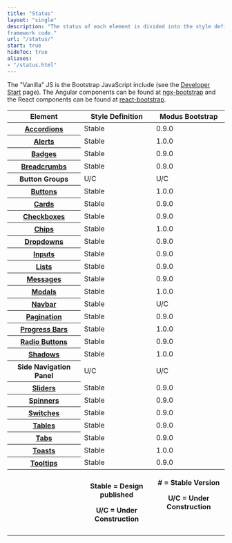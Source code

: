 ```yaml
---
title: "Status"
layout: "single"
description: "The status of each element is divided into the style definition (colors, sizes, etc) and the HTML/CSS
framework code."
url: "/status/"
start: true
hideToc: true
aliases:
- "/status.html"
---
```


<style>
  .badge-h5 {
    margin-bottom: 0;
  }
</style>

The "Vanilla" JS is the Bootstrap JavaScript include (see the <a href="/developers/">Developer Start</a> page).
The Angular components can be found at <a href="https://valor-software.com/ngx-bootstrap/#/">ngx-bootstrap</a>
and the React components can be found at <a href="https://react-bootstrap.github.io/">react-bootstrap</a>.

<table class="table table-striped status-table mt-4">
  <thead class="border-0 bg-white">
    <tr class="bg-white">
      <th width="16%" scope="col" class="align-bottom bg-white border-0 sticky-top sticky-offset">Element</th>
      <th width="16%" scope="col" class="align-bottom bg-white border-0 sticky-top sticky-offset">Style Definition</th>
      <th width="16%" scope="col" class="align-bottom bg-white border-0 sticky-top sticky-offset">Modus Bootstrap</th>
    </tr>
  </thead>
  <tbody>
    <tr>
      <th class="align-middle" scope="row"><a href="/elements/accordions/">Accordions</a></th>
      <td><span class="badge badge-success">Stable</span></td>
      <td><span class="badge badge-success">0.9.0</span></td>
    </tr>
    <tr>
      <th class="align-middle" scope="row"><a href="/elements/alerts/">Alerts</a></th>
      <td><span class="badge badge-success">Stable</span></td>
      <td><span class="badge badge-success">1.0.0</span></td>
    </tr>
    <tr>
      <th class="align-middle" scope="row"><a href="/elements/badges/">Badges</a></th>
      <td><span class="badge badge-success">Stable</span></td>
      <td><span class="badge badge-success">0.9.0</span></td>
    </tr>
    <tr>
      <th class="align-middle" scope="row"><a href="/elements/breadcrumbs/">Breadcrumbs</a></th>
      <td><span class="badge badge-success">Stable</span></td>
      <td><span class="badge badge-success">0.9.0</span></td>
    </tr>
    <tr>
      <th class="align-middle" scope="row">Button Groups</th>
      <td><span class="badge badge-danger">U/C</span></td>
      <td><span class="badge badge-danger">U/C</span></td>
    </tr>
    <tr>
      <th class="align-middle" scope="row"><a href="/elements/buttons/">Buttons</a></th>
      <td><span class="badge badge-success">Stable</span></td>
      <td><span class="badge badge-success">1.0.0</span></td>
    </tr>
    <tr>
      <th class="align-middle" scope="row"><a href="/elements/cards/">Cards</a></th>
      <td><span class="badge badge-success">Stable</span></td>
      <td><span class="badge badge-success">0.9.0</span></td>
    </tr>
    <tr>
      <th class="align-middle" scope="row"><a href="/elements/checkboxes/">Checkboxes</a></th>
      <td><span class="badge badge-success">Stable</span></td>
      <td><span class="badge badge-success">0.9.0</span></td>
    </tr>
    <tr>
      <th class="align-middle" scope="row"><a href="/elements/chips/">Chips</a></th>
      <td><span class="badge badge-success">Stable</span></td>
      <td><span class="badge badge-success">1.0.0</span></td>
    </tr>
    <!-- <tr>
            <th class="align-middle" scope="row"><a href="/elements/Date Picker/">Date Picker</a></th>
            <td><span class="badge badge-danger">U/C</span></td>
            <td><span class="badge badge-danger">U/C</span></td>
          </tr> -->
    <tr>
      <th class="align-middle" scope="row"><a href="/elements/dropdowns/">Dropdowns</a></th>
      <td><span class="badge badge-success">Stable</span></td>
      <td><span class="badge badge-success">0.9.0</span></td>
    </tr>
    <!-- <tr>
            <th class="align-middle" scope="row"><a href="/elements/Empty States/">Empty States</a></th>
            <td><span class="badge badge-danger">U/C</span></td>
            <td>---</td>
          </tr>
          <tr>
            <th class="align-middle" scope="row"><a href="/elements/Filters/">Filters</a></th>
            <td><span class="badge badge-danger">U/C</span></td>
            <td>---</td>
          </tr> -->
    <tr>
      <th class="align-middle" scope="row"><a href="/elements/inputs/">Inputs</a></th>
      <td><span class="badge badge-success">Stable</span></td>
      <td><span class="badge badge-success">0.9.0</span></td>
    </tr>
    <!--    <tr>
            <th class="align-middle" scope="row"><a href="/elements/Links/">Links</a></th>
            <td><span class="badge badge-danger">U/C</span></td>
            <td><span class="badge badge-success">0.9.0</span></td>
          </tr> -->
    <tr>
      <th class="align-middle" scope="row"><a href="/elements/lists/">Lists</a></th>
      <td><span class="badge badge-success">Stable</span></td>
      <td><span class="badge badge-success">0.9.0</span></td>
    </tr>
        <!-- <tr>
            <th class="align-middle" scope="row"><a href="/elements/Menus/">Menus</a></th>
            <td><span class="badge badge-danger ">U/C</span></td>
            <td><span class="badge badge-danger">U/C</span></td>
          </tr>-->
    <tr>
      <th class="align-middle" scope="row"><a href="/elements/messages/">Messages</a></th>
      <td><span class="badge badge-success">Stable</span></td>
      <td><span class="badge badge-success">0.9.0</span></td>
    </tr>
    <tr>
      <th class="align-middle" scope="row"><a href="/elements/modal/">Modals</a></th>
      <td><span class="badge badge-success">Stable</span></td>
      <td><span class="badge badge-success">1.0.0</span></td>
    </tr>
    <tr>
        <th class="align-middle" scope="row"><a href="/elements/navbar/">Navbar</a></th>
        <td><span class="badge badge-success">Stable</span></td>
        <td><span class="badge badge-danger">U/C</span></td>
    </tr>
    <!-- <tr>
            <th class="align-middle" scope="row"><a href="/elements/Module Containers/">Module Containers</a></th>
            <td><span class="badge badge-danger">U/C</span></td>
            <td><span class="badge badge-danger">U/C</span></td>
          </tr>-->
    <tr>
      <th class="align-middle" scope="row"><a href="/elements/pagination/">Pagination</a></th>
      <td><span class="badge badge-success">Stable</span></td>
      <td><span class="badge badge-success">0.9.0</span></td>
    </tr>
    <tr>
      <th class="align-middle" scope="row"><a href="/elements/progress/">Progress Bars</a></th>
      <td><span class="badge badge-success">Stable</span></td>
      <td><span class="badge badge-success">1.0.0</span></td>
    </tr>
    <tr>
      <th class="align-middle" scope="row"><a href="/elements/radio-buttons/">Radio Buttons</a></th>
      <td><span class="badge badge-success">Stable</span></td>
      <td><span class="badge badge-success">0.9.0</span></td>
    </tr>
    <tr>
    <th class="align-middle" scope="row"><a href="/foundations/shadows-and-depth/">Shadows</a></th>
      <td><span class="badge badge-success">Stable</span></td>
      <td><span class="badge badge-success">1.0.0</span></td>
    </tr>
    <tr>
    <th class="align-middle" scope="row">Side Navigation Panel</th>
      <td><span class="badge badge-danger">U/C</span></td>
      <td><span class="badge badge-danger">U/C</span></td>
    </tr>
    <tr>
      <th class="align-middle" scope="row"><a href="/elements/sliders/">Sliders</a></th>
      <td><span class="badge badge-success">Stable</span></td>
      <td><span class="badge badge-success">0.9.0</span></td>
    </tr>
    <tr>
      <th class="align-middle" scope="row"><a href="/elements/spinners/">Spinners</a></th>
      <td><span class="badge badge-success">Stable</span></td>
      <td><span class="badge badge-success">0.9.0</span></td>
    </tr>
    <tr>
      <th class="align-middle" scope="row"><a href="/elements/switches/">Switches</a></th>
      <td><span class="badge badge-success">Stable</span></td>
      <td><span class="badge badge-success">0.9.0</span></td>
    </tr>
    <!-- <tr>
            <th class="align-middle" scope="row"><a href="/elements/Panels/">Panels</a></th>
            <td><span class="badge badge-danger">U/C</span></td>
            <td><span class="badge badge-danger">U/C</span></td>
          </tr> -->
    <!-- <tr>
            <th class="align-middle" scope="row"><a href="/elements/Search Fields/">Search Fields</a></th>
            <td><span class="badge badge-danger">U/C</span></td>
            <td><span class="badge badge-danger">U/C</span></td>
          </tr> -->
    <tr>
      <th class="align-middle" scope="row"><a href="/elements/tables/">Tables</a></th>
      <td><span class="badge badge-success">Stable</span></td>
      <td><span class="badge badge-success">0.9.0</span></td>
    </tr>
    <tr>
      <th class="align-middle" scope="row"><a href="/elements/tabs/">Tabs</a></th>
      <td><span class="badge badge-success">Stable</span></td>
      <td><span class="badge badge-success">0.9.0</span></td>
    </tr>
    <tr>
      <th class="align-middle" scope="row"><a href="/elements/alerts/">Toasts</a></th>
      <td><span class="badge badge-success">Stable</span></td>
      <td><span class="badge badge-success">1.0.0</span></td>
    </tr>
    <!-- <tr>
            <th class="align-middle" scope="row"><a href="/elements/Toolbar/">Toolbar</a></th>
            <td><span class="badge badge-danger">U/C</span></td>
            <td><span class="badge badge-danger">U/C</span></td>
          </tr> -->
    <tr>
      <th class="align-middle" scope="row"><a href="/elements/tooltips/">Tooltips</a></th>
      <td><span class="badge badge-success">Stable</span></td>
      <td><span class="badge badge-success">0.9.0</span></td>
    </tr>
    <tr>
      <th scope="col" class="align-top"></th>
      <th scope="col" class="align-top">
        <p class="m-0 font-weight-normal"><span class="badge badge-success">Stable</span> = Design
          published</p>
        <p class="m-0 font-weight-normal"><span class="badge badge-danger">U/C</span> = Under
          Construction</p>
      </th>
      <th scope="col" class="align-top">
        <p class="m-0 font-weight-normal"><span class="badge badge-success">#</span> = Stable Version
        </p>
        <p class="m-0 font-weight-normal"><span class="badge badge-danger">U/C</span> = Under
          Construction</p>
        <p class="m-0 font-weight-normal">&nbsp;</p>
      </th>
    </tr>
  </tbody>
</table>
